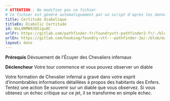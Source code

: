 ```yaml
---
# ATTENTION : Ne modifiez pas ce fichier
# Ce fichier est généré automatiquement par un script d'après les données du module Foundry VTT officiel et de sa traduction
title: Certitude diabolique
titleEn: Diabolic Certitude
id: WxL8NMW9JQ5igu0C
urlFr: https://gitlab.com/pathfinder-fr/foundryvtt-pathfinder2-fr/-/blob/master/data/feats/WxL8NMW9JQ5igu0C.htm
urlEn: https://gitlab.com/hooking/foundry-vtt---pathfinder-2e/-/blob/master/packs/data/feats.db/diabolic-certitude.json
layout: dons
---
```

**Prérequis** Dévouement de l'Écuyer des Chevaliers infernaux

**Déclencheur** Votre tour commence et vous pouvez observer un diable

Votre formation de Chevalier infernal a gravé dans votre esprit d’innombrables informations détaillées à propos des habitants des Enfers. Tentez une action Se souvenir sur un diable que vous observez. Si vous obtenez un échec critique sur ce jet, il se transforme en simple échec.
